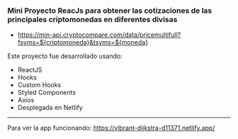 ### Mini Proyecto ReacJs para obtener las cotizaciones de las principales criptomonedas en diferentes divisas

- https://min-api.cryptocompare.com/data/pricemultifull?fsyms=${criptomoneda}&tsyms=${moneda}


Este proyecto fue desarrollado usando:
- ReactJS
- Hooks
- Custom Hooks
- Styled Components
- Axios
- Desplegada en Netlify

--------------------------

Para ver la app funcionando:
https://vibrant-dijkstra-d11371.netlify.app/


